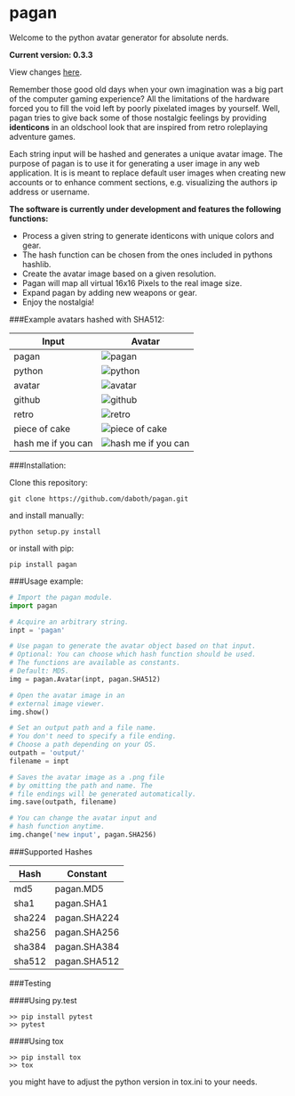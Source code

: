 pagan
=====

Welcome to the python avatar generator for absolute nerds.

**Current version: 0.3.3**

View changes [here](CHANGELOG.md).

Remember those good old days when your own imagination was a big part of the
computer gaming experience? All the limitations of the hardware forced you to
fill the void left by poorly pixelated images by yourself. Well, pagan tries to
give back some of those nostalgic feelings by providing **identicons** in an
oldschool look that are inspired from retro roleplaying adventure games.

Each string input will be hashed and generates a unique avatar image. The purpose
of pagan is to use it for generating a user image in any web application. It is
is meant to replace default user images when creating new accounts or to enhance
comment sections, e.g. visualizing the authors ip address or username.

**The software is currently under development and features the following functions:**

* Process a given string to generate identicons with unique colors and gear.
* The hash function can be chosen from the ones included in pythons hashlib.
* Create the avatar image based on a given resolution.
* Pagan will map all virtual 16x16 Pixels to the real image size.
* Expand pagan by adding new weapons or gear.
* Enjoy the nostalgia!

###Example avatars hashed with SHA512:

Input  | Avatar
------------- | -------------
pagan  | ![pagan](/images/pagan.png)
python | ![python](/images/python.png)
avatar | ![avatar](/images/avatar.png)
github | ![github](/images/github.png)
retro | ![retro](/images/retro.png)
piece of cake | ![piece of cake](/images/piece%20of%20cake.png)
hash me if you can | ![hash me if you can](/images/hash%20me%20if%20you%20can.png)

###Installation:

Clone this repository:
```
git clone https://github.com/daboth/pagan.git
```
and install manually:
```
python setup.py install
```
or install with pip:
```
pip install pagan
```

###Usage example:
```python
# Import the pagan module.
import pagan

# Acquire an arbitrary string.
inpt = 'pagan'

# Use pagan to generate the avatar object based on that input.
# Optional: You can choose which hash function should be used.
# The functions are available as constants.
# Default: MD5.
img = pagan.Avatar(inpt, pagan.SHA512)

# Open the avatar image in an
# external image viewer.
img.show()

# Set an output path and a file name.
# You don't need to specify a file ending.
# Choose a path depending on your OS.
outpath = 'output/'
filename = inpt

# Saves the avatar image as a .png file
# by omitting the path and name. The
# file endings will be generated automatically.
img.save(outpath, filename)

# You can change the avatar input and
# hash function anytime.
img.change('new input', pagan.SHA256)
```

###Supported Hashes

Hash     | Constant
-------- | --------
md5 | pagan.MD5
sha1 | pagan.SHA1
sha224 | pagan.SHA224
sha256 | pagan.SHA256
sha384 | pagan.SHA384
sha512 | pagan.SHA512


###Testing

####Using py.test

```
>> pip install pytest
>> pytest
```

####Using tox

```
>> pip install tox
>> tox
```

you might have to adjust the python version in tox.ini to your needs.
